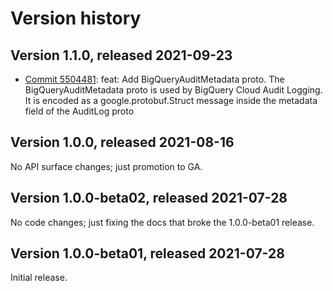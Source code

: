 # Version history

## Version 1.1.0, released 2021-09-23

- [Commit 5504481](https://github.com/googleapis/google-cloud-dotnet/commit/5504481): feat: Add BigQueryAuditMetadata proto. The BigQueryAuditMetadata proto is used by BigQuery Cloud Audit Logging. It is encoded as a google.protobuf.Struct message inside the metadata field of the AuditLog proto

## Version 1.0.0, released 2021-08-16

No API surface changes; just promotion to GA.

## Version 1.0.0-beta02, released 2021-07-28

No code changes; just fixing the docs that broke the 1.0.0-beta01 release.

## Version 1.0.0-beta01, released 2021-07-28

Initial release.
